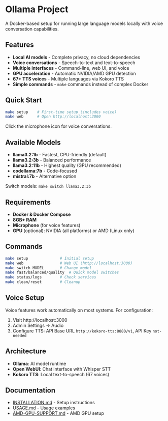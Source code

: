 # Ollama Project

A Docker-based setup for running large language models locally with voice conversation capabilities.

## Features

- **Local AI models** - Complete privacy, no cloud dependencies
- **Voice conversations** - Speech-to-text and text-to-speech
- **Multiple interfaces** - Command-line, web UI, and voice
- **GPU acceleration** - Automatic NVIDIA/AMD GPU detection
- **67+ TTS voices** - Multiple languages via Kokoro TTS
- **Simple commands** - `make` commands instead of complex Docker

## Quick Start

```bash
make setup    # First-time setup (includes voice)
make web      # Open http://localhost:3000
```

Click the microphone icon for voice conversations.

## Available Models

- **llama3.2:1b** - Fastest, CPU-friendly (default)
- **llama3.2:3b** - Balanced performance
- **llama3.2:11b** - Highest quality (GPU recommended)
- **codellama:7b** - Code-focused
- **mistral:7b** - Alternative option

Switch models: `make switch llama3.2:3b`

## Requirements

- **Docker & Docker Compose**
- **8GB+ RAM**
- **Microphone** (for voice features)
- **GPU** (optional): NVIDIA (all platforms) or AMD (Linux only)

## Commands

```bash
make setup              # Initial setup
make web                # Web UI (http://localhost:3000)
make switch MODEL       # Change model
make fast/balanced/quality  # Quick model switches
make status/logs        # Check services
make clean/reset        # Cleanup
```

## Voice Setup

Voice features work automatically on most systems. For configuration:

1. Visit http://localhost:3000
2. Admin Settings → Audio
3. Configure TTS: API Base URL `http://kokoro-tts:8880/v1`, API Key `not-needed`

## Architecture

- **Ollama**: AI model runtime
- **Open WebUI**: Chat interface with Whisper STT
- **Kokoro TTS**: Local text-to-speech (67 voices)

## Documentation

- [INSTALLATION.md](./docs/INSTALLATION.md) - Setup instructions
- [USAGE.md](./docs/USAGE.md) - Usage examples
- [AMD-GPU-SUPPORT.md](./docs/AMD-GPU-SUPPORT.md) - AMD GPU setup
